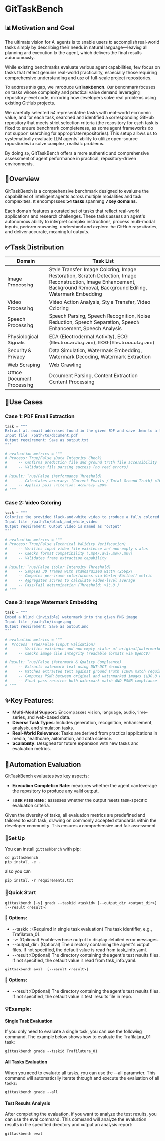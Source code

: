 # GitTaskBench
## 📊Motivation and Goal
The ultimate vision for AI agents is to enable users to accomplish real-world tasks simply by describing their needs in natural language—leaving all planning and execution to the agent, which delivers the final results autonomously. 

While existing benchmarks evaluate various agent capabilities, few focus on tasks that reflect genuine real-world practicality, especially those requiring comprehensive understanding and use of full-scale project repositories.

To address this gap, we introduce **GitTaskBench**. Our benchmark focuses on tasks whose complexity and practical value demand leveraging repository-level code, mirroring how developers solve real problems using existing GitHub projects. 

We carefully selected 54 representative tasks with real-world economic value, and for each task, searched and identified a corresponding GitHub repository that meets strict selection criteria (the repository for each task is fixed to ensure benchmark completeness, as some agent frameworks do not support searching for appropriate repositories). This setup allows us to systematically evaluate LLM agents' ability to utilize open-source repositories to solve complex, realistic problems.

By doing so, GitTaskBench offers a more authentic and comprehensive assessment of agent performance in practical, repository-driven environments.

## 👋Overview
GitTaskBench is a comprehensive benchmark designed to evaluate the capabilities of intelligent agents across multiple modalities and task complexities. It encompasses **54 tasks** spanning **7 key domains**.

Each domain features a curated set of tasks that reflect real-world applications and research challenges. These tasks assess an agent's autonomous ability to interpret complex instructions, process multi-modal inputs, perform reasoning, understand and explore the GitHub repositories, and deliver accurate, meaningful outputs. 


## ✅Task Distribution

| Domain                     | Task List                                                                                                                                                                  |
|----------------------------|----------------------------------------------------------------------------------------------------------------------------------------------------------------------------|
| Image Processing           | Style Transfer, Image Coloring, Image Restoration, Scratch Detection, Image Reconstruction, Image Enhancement, Background Removal, Background Editing, Watermark Embedding |
| Video Processing           | Video Action Analysis, Style Transfer, Video Coloring                                                                                                                      |
| Speech Processing          | Speech Parsing, Speech Recognition, Noise Reduction, Speech Separation, Speech Enhancement, Speech Analysis                                  |
| Physiological Signals      | EDA (Electrodermal Activity), ECG (Electrocardiogram), EOG (Electrooculogram)                                                                                              |
| Security & Privacy         | Data Simulation, Watermark Embedding, Watermark Decoding, Watermark Extraction                                                                                             |
| Web Scraping               | Web Crawling                                                                                                                                                               |
| Office Document Processing | Document Parsing, Content Extraction, Content Processing                                                                                                                   |

## 📝Use Cases
### Case 1: PDF Email Extraction

```python
task = """
Extract all email addresses found in the given PDF and save them to a text file.
Input file: /path/to/document.pdf
Output requirement: Save as output.txt
"""

# evaluation metrics = """
# Process: True/False (Data Integrity Check)  
#     -- Confirms prediction file and ground truth file accessibility  
#     -- Validates file parsing success (no read errors)  

# Result: True/False (Performance Threshold)  
#     -- Calculates accuracy: (Correct Emails / Total Ground Truth) ×100%  
#     -- Applies pass criterion: Accuracy ≥98%   
# """
```

### Case 2: Video Coloring

```python
task = """
Colorize the provided black-and-white video to produce a fully colored version.
Input file: /path/to/black_and_white_video
Output requirement: Output video is named as "output"
"""

# evaluation metrics = """
# Process: True/False (Technical Validity Verification)  
#     -- Verifies input video file existence and non-empty status  
#     -- Checks format compatibility (.mp4/.avi/.mov/.mkv)  
#     -- Validates frame extraction capability  

# Result: True/False (Color Intensity Threshold)  
#     -- Samples 30 frames with standardized width (256px)  
#     -- Computes per-frame colorfulness via Hasler-Bülthoff metric  
#     -- Aggregates scores to calculate video-level average  
#     -- Pass/Fail determination (Threshold: >10.0 )  
# """
```

### Case 3: Image Watermark Embedding

```python
task = """
Embed a blind (invisible) watermark into the given PNG image.
Input file: /path/to/image.png
Output requirement: Save as output.png
"""

# evaluation metrics = """
#  Process: True/False (Input Validation)  
#     -- Verifies existence and non-empty status of original/watermarked images  
#     -- Checks image file integrity (readable formats via OpenCV)  

# Result: True/False (Watermark & Quality Compliance)  
#     -- Extracts watermark text using DWT-DCT decoding  
#     -- Matches extracted text against ground truth (100% match required)  
#     -- Computes PSNR between original and watermarked images (≥30.0 dB threshold)  
#     -- Final pass requires both watermark match AND PSNR compliance  
# """
```

## ✨Key Features:
- **Multi-Modal Support**: Encompasses vision, language, audio, time-series, and web-based data.
- **Diverse Task Types**: Includes generation, recognition, enhancement, analysis, and simulation tasks.
- **Real-World Relevance**: Tasks are derived from practical applications in media, healthcare, automation, and data science.
- **Scalability**: Designed for future expansion with new tasks and evaluation metrics.


## 📖Automation Evaluation
GitTaskBench evaluates two key aspects: 

- **Execution Completion Rate**: measures whether the agent can leverage the repository to produce any valid output.

- **Task Pass Rate** : assesses whether the output meets task-specific evaluation criteria. 

Given the diversity of tasks, all evaluation metrics are predefined and tailored to each task, drawing on commonly accepted standards within the developer community. This ensures a comprehensive and fair assessment.


### 🚀Set Up
You can install `gittaskbench` with pip:
```console
cd gittaskbench
pip install -e .
```
also you can
```console
pip install -r requirements.txt
```

### 🤖Quick Start
```console
gittaskbench [-v] grade --taskid <taskid> [--output_dir <output_dir>] [--result <result>]
```
#### 🔧 Options:

- --taskid <taskid>: (Required in single task evaluation) The task identifier, e.g., Trafilatura_01.
- -v: (Optional) Enable verbose output to display detailed error messages.
- --output_dir : (Optional) The directory containing the agent's output files. If not specified, the default value is read from task_info.yaml.
- --result :(Optional) The directory containing the agent's test results files. If not specified, the default value is read from task_info.yaml.

```console
gittaskbench eval  [--result <result>]
```
#### 🔧 Options:

- --result :(Optional) The directory containing the agent's test results files. If not specified, the default value is test_results file in repo.


### 💡Example:
#### Single Task Evaluation
If you only need to evaluate a single task, you can use the following command. The example below shows how to evaluate the Trafilatura_01 task:
```console
gittaskbench grade --taskid Trafilatura_01
```

#### All Tasks Evaluation
When you need to evaluate all tasks, you can use the --all parameter. This command will automatically iterate through and execute the evaluation of all tasks:
```console
gittaskbench grade --all
```

#### Test Results Analysis
After completing the evaluation, if you want to analyze the test results, you can use the eval command. This command will analyze the evaluation results in the specified directory and output an analysis report:
```console
gittaskbench eval
```
